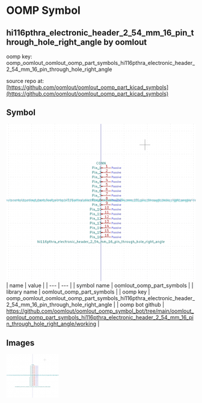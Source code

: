 # OOMP Symbol  
## hi116pthra_electronic_header_2_54_mm_16_pin_through_hole_right_angle  by oomlout  
  
oomp key: oomp_oomlout_oomlout_oomp_part_symbols_hi116pthra_electronic_header_2_54_mm_16_pin_through_hole_right_angle  
  
source repo at: [https://github.com/oomlout/oomlout_oomp_part_kicad_symbols](https://github.com/oomlout/oomlout_oomp_part_kicad_symbols)  
## Symbol  
  
[![working.png](working_600.png)](working.png)  
| name | value | 
| --- | --- | 
| symbol name | oomlout_oomp_part_symbols | 
| library name | oomlout_oomp_part_symbols | 
| oomp key | oomp_oomlout_oomlout_oomp_part_symbols_hi116pthra_electronic_header_2_54_mm_16_pin_through_hole_right_angle | 
| oomp bot github | https://github.com/oomlout/oomlout_oomp_symbol_bot/tree/main/oomlout_oomlout_oomp_part_symbols_hi116pthra_electronic_header_2_54_mm_16_pin_through_hole_right_angle/working | 
## Images  
  
[![working.png](working_140.png)](working.png)  
